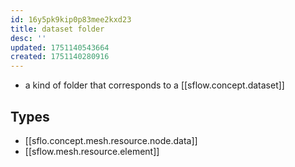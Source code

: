```yaml
---
id: 16y5pk9kip0p83mee2kxd23
title: dataset folder
desc: ''
updated: 1751140543664
created: 1751140280916
---
```


- a kind of folder that corresponds to a [[sflow.concept.dataset]]

## Types

- [[sflo.concept.mesh.resource.node.data]]
- [[sflow.mesh.resource.element]]
